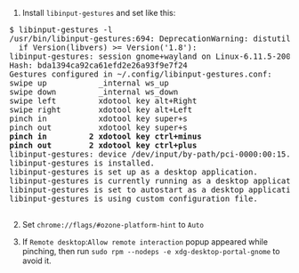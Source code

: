 1) Install `libinput-gestures` and set like this:

<pre>
$ libinput-gestures -l
/usr/bin/libinput-gestures:694: DeprecationWarning: distutils Version classes are deprecated. Use packaging.version instead.
  if Version(libvers) >= Version('1.8'):
libinput-gestures: session gnome+wayland on Linux-6.11.5-200.fc40.x86_64-x86_64-with-glibc2.39, python 3.12.7, libinput 1.26.2
Hash: bda1394ca92ca61efd2e26a93f9e7f24
Gestures configured in ~/.config/libinput-gestures.conf:
swipe up           _internal ws_up
swipe down         _internal ws_down
swipe left         xdotool key alt+Right
swipe right        xdotool key alt+Left
pinch in           xdotool key super+s
pinch out          xdotool key super+s
<b>pinch in         2 xdotool key ctrl+minus</b>
<b>pinch out        2 xdotool key ctrl+plus</b>
libinput-gestures: device /dev/input/by-path/pci-0000:00:15.1-platform-i2c_designware.1-event-mouse(event7): DLL07BE:01 06CB:7A13 Touchpad
libinput-gestures is installed.
libinput-gestures is set up as a desktop application.
libinput-gestures is currently running as a desktop application.
libinput-gestures is set to autostart as a desktop application.
libinput-gestures is using custom configuration file.

</pre>

2) Set `chrome://flags/#ozone-platform-hint` to `Auto`

3) If `Remote desktop`:`Allow remote interaction` popup appeared while pinching, then run `sudo rpm --nodeps -e xdg-desktop-portal-gnome` to avoid it.
